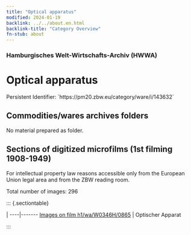 ```yaml
---
title: "Optical apparatus"
modified: 2024-01-19
backlink: ../../about.en.html
backlink-title: "Category Overview"
fn-stub: about
---
```


### Hamburgisches Welt-Wirtschafts-Archiv (HWWA)

# Optical apparatus

<div class="hint">Persistent Identifier: `https://pm20.zbw.eu/category/ware/i/143632`</div>







## Commodities/wares archives folders





No material prepared as folder.



<a id="filmsections" />

## Sections of digitized microfilms (1st filming 1908-1949)

<p>For intellectual property law reasons accessible only from the European Union legal area and from the ZBW reading room.</p>



<p>Total number of images: 296</p>




::: {.sectiontable}

 | 
----|-------
<a class="btn" href="https://pm20.zbw.eu/film/h1/wa/W0346H/0865" rel="nofollow">Images on film h1/wa/W0346H/0865</a> | Optischer Apparat


:::
















